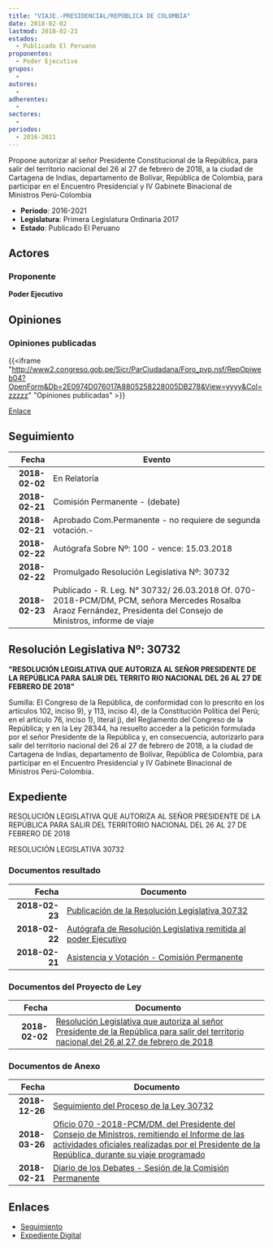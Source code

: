 ```yaml
---
title: "VIAJE.-PRESIDENCIAL/REPÚBLICA DE COLOMBIA"
date: 2018-02-02
lastmod: 2018-02-23
estados: 
  - Publicado El Peruano
proponentes: 
  - Poder Ejecutivo
grupos: 
  - 
autores: 
  - 
adherentes: 
  - 
sectores: 
  - 
periodos: 
  - 2016-2021
---
```


Propone autorizar al señor Presidente Constitucional de la República, para salir del territorio nacional del 26 al 27 de febrero de 2018, a la ciudad de Cartagena de Indias, departamento de Bolívar, República de Colombia, para participar en el Encuentro Presidencial y IV Gabinete Binacional de Ministros Perú-Colombia

- **Periodo**: 2016-2021
- **Legislatura**: Primera Legislatura Ordinaria 2017
- **Estado**: Publicado El Peruano

## Actores

### Proponente

**Poder Ejecutivo**


## Opiniones

### Opiniones publicadas

{{<iframe "http://www2.congreso.gob.pe/Sicr/ParCiudadana/Foro_pvp.nsf/RepOpiweb04?OpenForm&Db=2E0974D076017A8805258228005DB278&View=yyyy&Col=zzzzz" "Opiniones publicadas" >}}

[Enlace](http://www2.congreso.gob.pe/Sicr/ParCiudadana/Foro_pvp.nsf/RepOpiweb04?OpenForm&Db=2E0974D076017A8805258228005DB278&View=yyyy&Col=zzzzz)

## Seguimiento

| Fecha | Evento |
|------:|--------|
| **2018-02-02** | En Relatoría|
| **2018-02-21** | Comisión Permanente - (debate)|
| **2018-02-21** | Aprobado Com.Permanente - no requiere de segunda votación.-|
| **2018-02-22** | Autógrafa Sobre Nº: 100 - vence: 15.03.2018|
| **2018-02-22** | Promulgado Resolución Legislativa Nº: 30732|
| **2018-02-23** | Publicado - R. Leg. N° 30732/ 26.03.2018 Of. 070-2018-PCM/DM, PCM, señora Mercedes Rosalba Araoz Fernández, Presidenta del Consejo de Ministros, informe de viaje|

## Resolución Legislativa Nº: 30732

**"RESOLUCIÓN LEGISLATIVA QUE AUTORIZA AL SEÑOR PRESIDENTE DE LA REPÚBLICA PARA SALIR DEL TERRITO RIO NACIONAL DEL 26 AL 27 DE FEBRERO DE 2018"**

Sumilla: El Congreso de la República, de conformidad con lo prescrito en los artículos 102, inciso 9), y 113, inciso 4), de la Constitución Política del Perú; en el artículo 76, inciso 1), literal j), del Reglamento del Congreso de la República; y en la Ley 28344, ha resuelto acceder a la petición formulada por el señor Presidente de la República y, en consecuencia, autorizarlo para salir del territorio nacional del 26 al 27 de febrero de 2018, a la ciudad de Cartagena de Indias, departamento de Bolívar, República de Colombia, para participar en el Encuentro Presidencial y IV Gabinete Binacional de Ministros Perú-Colombia.


## Expediente

RESOLUCIÓN LEGISLATIVA QUE AUTORIZA AL SEÑOR PRESIDENTE DE LA REPÚBLICA PARA SALIR DEL TERRITORIO NACIONAL DEL 26 AL 27 DE FEBRERO DE 2018

RESOLUCIÓN LEGISLATIVA 30732


### Documentos resultado

| Fecha | Documento |
|------:|--------|
| **2018-02-23** | [Publicación de la Resolución Legislativa 30732](http://www.leyes.congreso.gob.pe/Documentos/2016_2021/ADLP/Normas_Legales/30732-RLG.pdf) |
| **2018-02-22** | [Autógrafa de Resolución Legislativa remitida al poder Ejecutivo](http://www.leyes.congreso.gob.pe/Documentos/2016_2021/ADLP/Texto_Aprobado/AU0237920180222.pdf) |
| **2018-02-21** | [Asistencia y Votación - Comisión Permanente](http://www.leyes.congreso.gob.pe/Documentos/2016_2021/Asistencia_y_Votacion/Proyectos_de_Ley/AVCP0237920180221.pdf) |

### Documentos del Proyecto de Ley

| Fecha | Documento |
|------:|--------|
| **2018-02-02** | [Resolución Legislativa que autoriza al señor Presidente de la República para salir del territorio nacional del 26 al 27 de febrero de 2018](http://www.leyes.congreso.gob.pe/Documentos/2016_2021/Proyectos_de_Ley_y_de_Resoluciones_Legislativas/PL0237920180202.pdf) |

### Documentos de Anexo

| Fecha | Documento |
|------:|--------|
| **2018-12-26** | [Seguimiento del Proceso de la Ley 30732](http://www.leyes.congreso.gob.pe/Documentos/2016_2021/Seguimiento_de_Proyectos_de_Ley/02379PL20181226.pdf) |
| **2018-03-26** | [Oficio 070 -2018-PCM/DM, del Presidente del Consejo de Ministros, remitiendo el Informe de las actividades oficiales realizadas por el Presidente de la República, durante su viaje programado](http://www.leyes.congreso.gob.pe/Documentos/2016_2021/Oficios/Poder_Ejecutivo/OFICIO-070-2018-PCM-DM.pdf) |
| **2018-02-21** | [Diario de los Debates - Sesión de la Comisión Permanente](http://www.leyes.congreso.gob.pe/Documentos/2016_2021/ADLP/Diario_Debates/30732-TDD.pdf) |

## Enlaces 

- [Seguimiento](http://www2.congreso.gob.pehttp://www2.congreso.gob.pe/Sicr/TraDocEstProc/CLProLey2016.nsf/f7fff46988ca05b1052578e100829cc7/9dc12adbf8c83df7052582280058f6c5?OpenDocument)
- [Expediente Digital](http://www2.congreso.gob.pehttp://www2.congreso.gob.pe/Sicr/TraDocEstProc/CLProLey2016.nsf/f7fff46988ca05b1052578e100829cc7/9dc12adbf8c83df7052582280058f6c5?OpenDocument&Click=05257FB7005EB655.eb71d0cf91d8294e05256cdf006b5706/$Body/0.1C6C)
